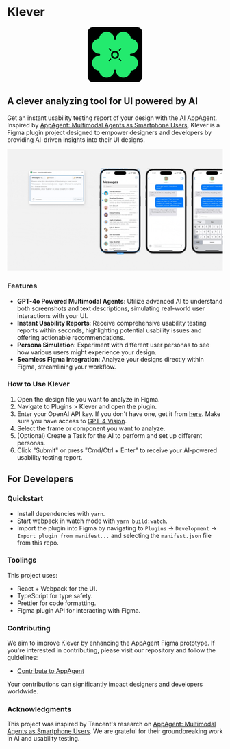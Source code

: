 # Klever

<p align="center">
  <img src="./src/app/assets/AppLogo.png" alt="Klever Logo" width="128"/>
</p>

## A clever analyzing tool for UI powered by AI

Get an instant usability testing report of your design with the AI AppAgent. Inspired by [AppAgent: Multimodal Agents as Smartphone Users](https://appagent-official.github.io/), Klever is a Figma plugin project designed to empower designers and developers by providing AI-driven insights into their UI designs.

![preview](./src/app/assets/preview.gif)

### Features

- **GPT-4o Powered Multimodal Agents**: Utilize advanced AI to understand both screenshots and text descriptions, simulating real-world user interactions with your UI.
- **Instant Usability Reports**: Receive comprehensive usability testing reports within seconds, highlighting potential usability issues and offering actionable recommendations.
- **Persona Simulation**: Experiment with different user personas to see how various users might experience your design.
- **Seamless Figma Integration**: Analyze your designs directly within Figma, streamlining your workflow.

### How to Use Klever

1. Open the design file you want to analyze in Figma.
2. Navigate to Plugins > Klever and open the plugin.
3. Enter your OpenAI API key. If you don't have one, get it from [here](https://platform.openai.com/api-keys). Make sure you have access to [GPT-4 Vision](https://platform.openai.com/docs/guides/rate-limits/usage-tiers).
4. Select the frame or component you want to analyze.
5. (Optional) Create a Task for the AI to perform and set up different personas.
6. Click "Submit" or press "Cmd/Ctrl + Enter" to receive your AI-powered usability testing report.

## For Developers

### Quickstart

- Install dependencies with `yarn`.
- Start webpack in watch mode with `yarn build:watch`.
- Import the plugin into Figma by navigating to `Plugins` -> `Development` -> `Import plugin from manifest...` and selecting the `manifest.json` file from this repo.

### Toolings

This project uses:

- React + Webpack for the UI.
- TypeScript for type safety.
- Prettier for code formatting.
- Figma plugin API for interacting with Figma.

### Contributing

We aim to improve Klever by enhancing the AppAgent Figma prototype. If you're interested in contributing, please visit our repository and follow the guidelines:

- [Contribute to AppAgent](https://github.com/dusskapark/AppAgent)

Your contributions can significantly impact designers and developers worldwide.

### Acknowledgments

This project was inspired by Tencent's research on [AppAgent: Multimodal Agents as Smartphone Users](https://appagent-official.github.io/). We are grateful for their groundbreaking work in AI and usability testing.
